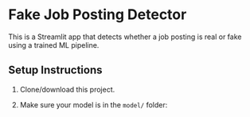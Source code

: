 # Fake Job Posting Detector

This is a Streamlit app that detects whether a job posting is real or fake using a trained ML pipeline.

## Setup Instructions

1. Clone/download this project.

2. Make sure your model is in the `model/` folder:
